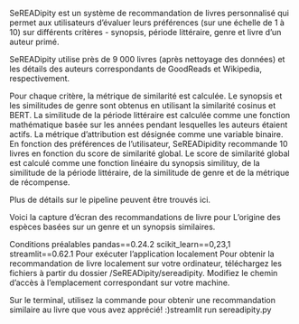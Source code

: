 SeREADipity est un système de recommandation de livres personnalisé qui permet aux utilisateurs d’évaluer leurs préférences (sur une échelle de 1 à 10) sur différents critères - synopsis, période littéraire, genre et livre d’un auteur primé.

SeREADipity utilise près de 9 000 livres (après nettoyage des données) et les détails des auteurs correspondants de GoodReads et Wikipedia, respectivement.

Pour chaque critère, la métrique de similarité est calculée. Le synopsis et les similitudes de genre sont obtenus en utilisant la similarité cosinus et BERT. La similitude de la période littéraire est calculée comme une fonction mathématique basée sur les années pendant lesquelles les auteurs étaient actifs. La métrique d’attribution est désignée comme une variable binaire. En fonction des préférences de l’utilisateur, SeREADipidity recommande 10 livres en fonction du score de similarité global. Le score de similarité global est calculé comme une fonction linéaire du synopsis similituy, de la similitude de la période littéraire, de la similitude de genre et de la métrique de récompense.

Plus de détails sur le pipeline peuvent être trouvés ici.

Voici la capture d’écran des recommandations de livre pour L’origine des espèces basées sur un genre et un synopsis similaires.


Conditions préalables
pandas==0.24.2
scikit_learn==0,23,1
streamlit==0.62.1
Pour exécuter l’application localement
Pour obtenir la recommandation de livre localement sur votre ordinateur, téléchargez les fichiers à partir du dossier /SeREADipity/sereadipity. Modifiez le chemin d’accès à l’emplacement correspondant sur votre machine.

Sur le terminal, utilisez la commande pour obtenir une recommandation similaire au livre que vous avez apprécié! :)streamlit run sereadipity.py
